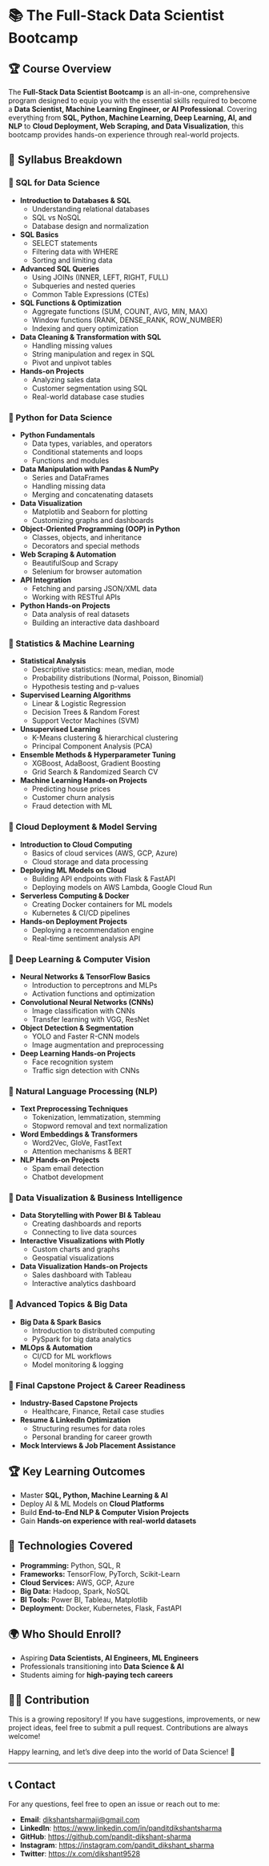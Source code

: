 # 📚 The Full-Stack Data Scientist Bootcamp

## 🏆 Course Overview
The **Full-Stack Data Scientist Bootcamp** is an all-in-one, comprehensive program designed to equip you with the essential skills required to become a **Data Scientist, Machine Learning Engineer, or AI Professional**. Covering everything from **SQL, Python, Machine Learning, Deep Learning, AI, and NLP** to **Cloud Deployment, Web Scraping, and Data Visualization**, this bootcamp provides hands-on experience through real-world projects.

## 📌 Syllabus Breakdown

### **📖 SQL for Data Science**
- **Introduction to Databases & SQL**
  - Understanding relational databases
  - SQL vs NoSQL
  - Database design and normalization
- **SQL Basics**
  - SELECT statements
  - Filtering data with WHERE
  - Sorting and limiting data
- **Advanced SQL Queries**
  - Using JOINs (INNER, LEFT, RIGHT, FULL)
  - Subqueries and nested queries
  - Common Table Expressions (CTEs)
- **SQL Functions & Optimization**
  - Aggregate functions (SUM, COUNT, AVG, MIN, MAX)
  - Window functions (RANK, DENSE_RANK, ROW_NUMBER)
  - Indexing and query optimization
- **Data Cleaning & Transformation with SQL**
  - Handling missing values
  - String manipulation and regex in SQL
  - Pivot and unpivot tables
- **Hands-on Projects**
  - Analyzing sales data
  - Customer segmentation using SQL
  - Real-world database case studies

### **📖 Python for Data Science**
- **Python Fundamentals**
  - Data types, variables, and operators
  - Conditional statements and loops
  - Functions and modules
- **Data Manipulation with Pandas & NumPy**
  - Series and DataFrames
  - Handling missing data
  - Merging and concatenating datasets
- **Data Visualization**
  - Matplotlib and Seaborn for plotting
  - Customizing graphs and dashboards
- **Object-Oriented Programming (OOP) in Python**
  - Classes, objects, and inheritance
  - Decorators and special methods
- **Web Scraping & Automation**
  - BeautifulSoup and Scrapy
  - Selenium for browser automation
- **API Integration**
  - Fetching and parsing JSON/XML data
  - Working with RESTful APIs
- **Python Hands-on Projects**
  - Data analysis of real datasets
  - Building an interactive data dashboard

### **📖 Statistics & Machine Learning**
- **Statistical Analysis**
  - Descriptive statistics: mean, median, mode
  - Probability distributions (Normal, Poisson, Binomial)
  - Hypothesis testing and p-values
- **Supervised Learning Algorithms**
  - Linear & Logistic Regression
  - Decision Trees & Random Forest
  - Support Vector Machines (SVM)
- **Unsupervised Learning**
  - K-Means clustering & hierarchical clustering
  - Principal Component Analysis (PCA)
- **Ensemble Methods & Hyperparameter Tuning**
  - XGBoost, AdaBoost, Gradient Boosting
  - Grid Search & Randomized Search CV
- **Machine Learning Hands-on Projects**
  - Predicting house prices
  - Customer churn analysis
  - Fraud detection with ML

### **📖 Cloud Deployment & Model Serving**
- **Introduction to Cloud Computing**
  - Basics of cloud services (AWS, GCP, Azure)
  - Cloud storage and data processing
- **Deploying ML Models on Cloud**
  - Building API endpoints with Flask & FastAPI
  - Deploying models on AWS Lambda, Google Cloud Run
- **Serverless Computing & Docker**
  - Creating Docker containers for ML models
  - Kubernetes & CI/CD pipelines
- **Hands-on Deployment Projects**
  - Deploying a recommendation engine
  - Real-time sentiment analysis API

### **📖 Deep Learning & Computer Vision**
- **Neural Networks & TensorFlow Basics**
  - Introduction to perceptrons and MLPs
  - Activation functions and optimization
- **Convolutional Neural Networks (CNNs)**
  - Image classification with CNNs
  - Transfer learning with VGG, ResNet
- **Object Detection & Segmentation**
  - YOLO and Faster R-CNN models
  - Image augmentation and preprocessing
- **Deep Learning Hands-on Projects**
  - Face recognition system
  - Traffic sign detection with CNNs

### **📖 Natural Language Processing (NLP)**
- **Text Preprocessing Techniques**
  - Tokenization, lemmatization, stemming
  - Stopword removal and text normalization
- **Word Embeddings & Transformers**
  - Word2Vec, GloVe, FastText
  - Attention mechanisms & BERT
- **NLP Hands-on Projects**
  - Spam email detection
  - Chatbot development

### **📖 Data Visualization & Business Intelligence**
- **Data Storytelling with Power BI & Tableau**
  - Creating dashboards and reports
  - Connecting to live data sources
- **Interactive Visualizations with Plotly**
  - Custom charts and graphs
  - Geospatial visualizations
- **Data Visualization Hands-on Projects**
  - Sales dashboard with Tableau
  - Interactive analytics dashboard

### **📖 Advanced Topics & Big Data**
- **Big Data & Spark Basics**
  - Introduction to distributed computing
  - PySpark for big data analytics
- **MLOps & Automation**
  - CI/CD for ML workflows
  - Model monitoring & logging

### **📖 Final Capstone Project & Career Readiness**
- **Industry-Based Capstone Projects**
  - Healthcare, Finance, Retail case studies
- **Resume & LinkedIn Optimization**
  - Structuring resumes for data roles
  - Personal branding for career growth
- **Mock Interviews & Job Placement Assistance**

## 🏆 **Key Learning Outcomes**
- Master **SQL, Python, Machine Learning & AI**
- Deploy AI & ML Models on **Cloud Platforms**
- Build **End-to-End NLP & Computer Vision Projects**
- Gain **Hands-on experience with real-world datasets**

## 🚀 Technologies Covered
- **Programming:** Python, SQL, R
- **Frameworks:** TensorFlow, PyTorch, Scikit-Learn
- **Cloud Services:** AWS, GCP, Azure
- **Big Data:** Hadoop, Spark, NoSQL
- **BI Tools:** Power BI, Tableau, Matplotlib
- **Deployment:** Docker, Kubernetes, Flask, FastAPI

## 🌍 Who Should Enroll?
- Aspiring **Data Scientists, AI Engineers, ML Engineers**
- Professionals transitioning into **Data Science & AI**
- Students aiming for **high-paying tech careers**

## 👩‍💻 Contribution

This is a growing repository! If you have suggestions, improvements, or new project ideas, feel free to submit a pull request. Contributions are always welcome!


Happy learning, and let’s dive deep into the world of Data Science! 🎉

---

## 📞 Contact

For any questions, feel free to open an issue or reach out to me:

- **Email**: dikshantsharmaji@gmail.com
- **LinkedIn**: https://www.linkedin.com/in/panditdikshantsharma
- **GitHub**: https://github.com/pandit-dikshant-sharma
- **Instagram**: https://instagram.com/pandit_dikshant_sharma
- **Twitter**: https://x.com/dikshant9528
